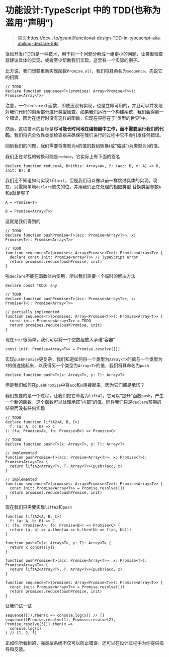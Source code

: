 # 功能设计:TypeScript 中的 TDD(也称为滥用“声明”)

> 原文:[https://dev . to/gcanti/functional-design-TDD-in-typescript-aka-abiling-declare-59il](https://dev.to/gcanti/functional-design-tdd-in-typescript-aka-abusing-declare-59il)

驱动开发(TDD)是一种技术，用于将一个问题分解成一组更小的问题，让类型检查器建议具体的实现，或者至少帮助我们实现。这里有一个实际的例子。

比方说，我们想要重新实现函数`Promise.all`，我们将其命名为`sequence`。先说它的招牌

```
// TODO
declare function sequence<T>(promises: Array<Promise<T>>): Promise<Array<T>> 
```

注意，一个`declare` d 函数，即使还没有实现，也是立即可用的，并且可以并发地对我们代码的剩余部分进行类型检查。如果我们运行一个构建系统，我们会得到一个错误，因为在运行时没有这样的函数，它现在只存在于“类型的世界”中。

然而，这项技术的目标是**尽可能长时间地在编辑器中工作，而不需要运行我们的代码**。我们将完全依靠类型检查器来确保在我们进行的过程中它不会引发任何错误。

回到我们的问题，我们需要将类型为`A`的值的数组转换(或“缩减”)为类型为`B`的值。

我们正在寻找的转换可能是`reduce`，它实际上有下面的签名

```
declare function reduce<A, B>(this: Array<A>, f: (acc: B, x: A) => B, init: B): B 
```

我们还不知道如何实现`f`和`init`，但是我们可以像以前一样跳过具体的实现。现在，只需简单地`declare`缺失的位，并用我们正在处理的相应类型
替换类型参数`A`和`B`就足够了

```
A = Promise<T>

B = Promise<Array<T>> 
```

这就是我们得到的

```
// TODO
declare function pushPromise<T>(acc: Promise<Array<T>>, x: Promise<T>): Promise<Array<T>>

// TODO
function sequence<T>(promises: Array<Promise<T>>): Promise<Array<T>> {
  declare const init: Promise<Array<T>> // TypeScript error
  return promises.reduce(pushPromise, init)
} 
```

唉`declare`不能在函数体内使用，所以我们需要一个临时的解决方法

```
declare const TODO: any

// TODO
declare function pushPromise<T>(acc: Promise<Array<T>>, x: Promise<T>): Promise<Array<T>>

// partially implemented
function sequence<T>(promises: Array<Promise<T>>): Promise<Array<T>> {
  const init: Promise<Array<T>> = TODO
  return promises.reduce(pushPromise, init)
} 
```

现在`init`很简单，我们可以将一个空数组放入承诺“容器”

```
const init: Promise<Array<T>> = Promise.resolve([]) 
```

实现`pushPromise`更复杂，我们知道如何将一个类型为`Array<T>`的值与一个类型为`T`的值连接起来，以获得另一个类型为`Array<T>`的值，我们将其命名为`push`

```
declare function push<T>(x: Array<T>, y: T): Array<T> 
```

但是我们如何在`pushPromise`中将`acc`和`x`连接起来，因为它们都是承诺？

我们想要的是一个过程，让我们把它命名为`liftA2`，它可以“提升”函数`push`，产生一个新的函数，这个函数可以处理承诺“内部”的值。同样我们只是`declare`预期的结果而没有任何实现

```
// TODO
declare function liftA2<A, B, C>(
  f: (a: A, b: B) => C
): (fa: Promise<A>, fb: Promise<B>) => Promise<C>

// TODO
declare function push<T>(x: Array<T>, y: T): Array<T>

// implemented
function pushPromise<T>(acc: Promise<Array<T>>, x: Promise<T>): Promise<Array<T>> {
  return liftA2<Array<T>, T, Array<T>>(push)(acc, x)
}

// implemented
function sequence<T>(promises: Array<Promise<T>>): Promise<Array<T>> {
  const init: Promise<Array<T>> = Promise.resolve([])
  return promises.reduce(pushPromise, init)
} 
```

现在我们只需要实现`liftA2`和`push`

```
function liftA2<A, B, C>(
  f: (a: A, b: B) => C
): (fa: Promise<A>, fb: Promise<B>) => Promise<C> {
  return (a, b) => a.then(aa => b.then(bb => f(aa, bb)))
}

function push<T>(x: Array<T>, y: T): Array<T> {
  return x.concat([y])
}

function pushPromise<T>(acc: Promise<Array<T>>, x: Promise<T>): Promise<Array<T>> {
  return liftA2<Array<T>, T, Array<T>>(push)(acc, x)
}

function sequence<T>(promises: Array<Promise<T>>): Promise<Array<T>> {
  const init: Promise<Array<T>> = Promise.resolve([])
  return promises.reduce(pushPromise, init)
} 
```

让我们试一试

```
sequence([]).then(x => console.log(x)) // []
sequence([Promise.resolve(1), Promise.resolve(2), Promise.resolve(3)]).then(x =>
  console.log(x)
) // [1, 2, 3] 
```

正如你所看到的，强类型系统不仅可以防止错误，还可以在设计过程中为你提供指导和反馈。
